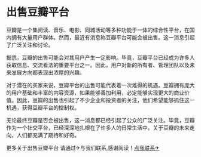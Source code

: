 # 出售豆瓣平台

豆瓣是一个集阅读、音乐、电影、同城活动等多种功能于一体的综合性平台，在国内拥有大量用户群体。然而，最近有消息称豆瓣平台可能会被出售。这一消息引起了广泛关注和讨论。

据悉，豆瓣的出售可能会对其用户产生一定影响。毕竟，豆瓣平台已经成为许多人获取信息、交流看法的重要平台之一。因此，用户对新的所有者、管理团队以及未来发展方向都表现出浓厚的兴趣。

对于潜在的买家来说，豆瓣平台的出售可能代表着一次难得的机遇。豆瓣拥有庞大的用户基础和丰富的内容资源，如果能够善加利用，必定能够实现更大的商业价值。因此，豆瓣的出售也引起了不少企业和投资者的关注，他们希望能够抓住这一机遇，获得豆瓣平台的控制权。

无论最终豆瓣是否会被出售，这一消息都已经引起了公众的广泛关注。毕竟，豆瓣作为一个社交平台，已经深深地扎根在了许多人的日常生活中。关于豆瓣的未来走向，人们都充满了期待和好奇。

更多关于出售豆瓣平台 请通过✈与我们联系,感谢阅读！[点我联系✈](https://s.G208.com)